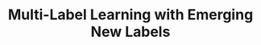 ---
layout: publication
authors: 'Y. Zhu, K. M. Ting, and Z. Zhou'
title: 'Multi-Label Learning with Emerging New Labels'
year: '2018'
conference: 'IEEE Transactions on Knowledge and Data Engineering'
---